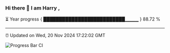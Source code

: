 ### Hi there 👋 I am Harry , 

⏳ Year progress { ██████████████████████████▁▁▁▁ } 88.72 %

---

⏰ Updated on Wed, 20 Nov 2024 17:22:02 GMT

![Progress Bar CI](https://github.com/duykhang68/duykhang68/workflows/Progress%20Bar%20CI/badge.svg)

